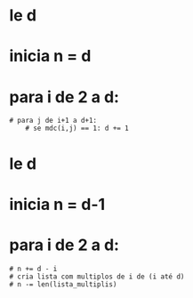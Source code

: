 # le d
# inicia n = d
# para i de 2 a d:
    # para j de i+1 a d+1:
        # se mdc(i,j) == 1: d += 1



# le d
# inicia n = d-1
# para i de 2 a d:
    # n += d - i
    # cria lista com multiplos de i de (i até d)
    # n -= len(lista_multiplis)

